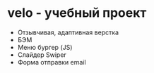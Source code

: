 # velo - учебный проект

<ul>
    <li>Отзывчивая, адаптивная верстка</li>
    <li>БЭМ</li>
    <li>Меню бургер (JS)</li>
    <li>Слайдер Swiper </li>
    <li>Форма отправки email </li>
</ul>
